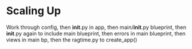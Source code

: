 Scaling Up
=========

Work through config, then __init__.py in app, then main/__init__.py blueprint, then __init__.py again to include main blueprint, then errors in main blueprint, then views in main bp, then the ragtime.py to create_app()